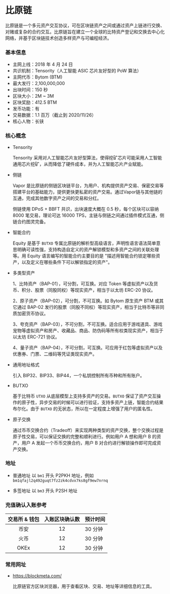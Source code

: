# 比原链

比原链是一个多元资产交互协议，可在区块链资产之间或通过资产上链进行交换、对赌或复杂的合约交互。比原链旨在建立一个全球的比特资产登记和交换去中心化网络，并基于区块链技术创造多样资产与可编程经济。

### 基本信息

- 主网上线：2018 年 4 月 24 日
- 共识机制：Tensority（人工智能 ASIC 芯片友好型的 PoW 算法）
- 主网代币：Bytom (BTM)
- 最大发行：2,100,000,000
- 出块时间：150 秒
- 区块大小：2M ~ 3M
- 区块奖励：412.5 BTM
- 发币功能：有
- 交易数据：1.1 百万（截止到 2020/11/26）
- 核心人物：长铗

### 核心概念

- Tensority 

  Tensority 采用对人工智能芯片友好型算法，使得挖矿芯片可能采用人工智能通用芯片挖矿，从而降低了硬件成本，并为人工智能芯片产业赋能。

- 侧链

  Vapor 是比原链的侧链区块链平台，为用户、机构提供资产交易、保密交易等搭建平台的基础能力，提供更快更私密的资产交易。通过Vapor链与其他链的互通，完成其他数字资产之间的交易和分红。
  
  侧链使用 DPoS + BBFT 共识，出块速度大概在 0.5 秒，每个区块可以容纳 8000 笔交易，理论可达 16000 TPS，主链与侧链之间通过插件模式互通，侧链合约图灵完备。

- 智能合约

  Equity 是基于 `BUTXO` 专属比原链的解析型高级语言，声明性语言语法简单意思明确可读性强，支持构造自定义的资产解锁模型和多资产之间的关联处理等。用 Equity 语言编写的智能合约主要目的是 "描述用智能合约锁定哪些资产，以及定义在哪些条件下可以解锁指定的资产"。

- 多类型资产

  1、比特资产（BAP-01），可分割，可互换。对应 Token 等虚拟资产以及货币、积分、股票（同股同权）等现实资产，相当于以太坊 ERC-20 协议。

  2、原子资产（BAP-02），可分割，不可互换。如 Bytom 原生资产 BTM 或其它通过 BAP-02 发行的股票（同股不同权）等现实资产，相当于比特币等非同质加密货币协议。

  3、夸克资产（BAP-03），不可分割，不可互换。适合应用于游戏道具、游戏宠物等虚拟资产和房产、收藏品、商品、防伪码等所有权类现实资产，相当于以太坊 ERC-721 协议。

  4、量子资产（BAP-04），不可分割，可互换。可应用于红包等虚拟资产以及优惠券、门票、二维码等凭证类现实资产。

- 通用地址格式

  引入 BIP32、BIP33、BIP44，一个私钥控制所有币种和所有账户。

- BUTXO

  基于比特币 `UTXO` 从底层模型上支持多资产的交易。`BUTXO` 保证了资产交互操作的原子性，异步交易的时候可以进行验证，支持多资产上链，智能合约结果布尔化。由于 `BUTXO` 的无状态，所以在一定程度上增强了用户的匿名性。

- 原子交换

  通过币币交换合约（Tradeoff）来实现两种类型的资产交换，整个交换过程是原子性交易，可以保证交换的完整和顺利进行。例如用户 A 想和用户 B 的资产，用户 A 发起一个币币交换合约，用户 B 对合约进行解锁操作即可完成资产交换。

### 地址

- 普通地址
  以 `bm1` 开头 P2PKH 地址，例如 `bm1qfajl2q492guqt7fz2zk4cdvx7ks8gf9ew7nrnq`

- 多签地址
  以 `bm3` 开头 P2SH 地址

### 充值确认入账参考

| 交易所 & 钱包 | 入账区块确认数 | 预计时间 |
| :-----: | :----: | :---- |
| 币安 | 12 | 30 分钟 |
| 火币 | 12 | 30 分钟 |
| OKEx | 12 | 30 分钟 |

### 常用网址

- https://blockmeta.com/

  比原链官方区块浏览器，用于查看区块、交易、地址等详细信息的工具。


